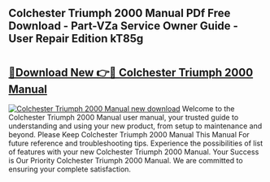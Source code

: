 ## Colchester Triumph 2000 Manual PDf Free Download - Part-VZa Service Owner Guide - User Repair Edition kT85g

# <h2><a href="http://cf18747.oget.top/?id=Colchester+Triumph+2000+Manual">🔗Download New 👉🔴 Colchester Triumph 2000 Manual</a></h2>

[![Colchester Triumph 2000 Manual new download](https://i.imgur.com/5g1atiW.png)](http://cf18747.oget.top/?id=Colchester+Triumph+2000+Manual)
Welcome to the Colchester Triumph 2000 Manual user manual, your trusted guide to understanding and using your new product, from setup to maintenance and beyond. Please Keep Colchester Triumph 2000 Manual This Manual For future reference and troubleshooting tips. Experience the possibilities of list of features with your new Colchester Triumph 2000 Manual. Your Success is Our Priority Colchester Triumph 2000 Manual. We are committed to ensuring your complete satisfaction.
